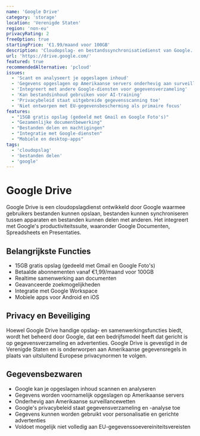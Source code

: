 ```yaml
---
name: 'Google Drive'
category: 'storage'
location: 'Verenigde Staten'
region: 'non-eu'
privacyRating: 2
freeOption: true
startingPrice: '€1.99/maand voor 100GB'
description: 'Cloudopslag- en bestandssynchronisatiedienst van Google.'
url: 'https://drive.google.com/'
featured: true
recommendedAlternative: 'pcloud'
issues:
  - 'Scant en analyseert je opgeslagen inhoud'
  - 'Gegevens opgeslagen op Amerikaanse servers onderhevig aan surveillancewetten'
  - 'Integreert met andere Google-diensten voor gegevensverzameling'
  - 'Kan bestandsinhoud gebruiken voor AI-training'
  - 'Privacybeleid staat uitgebreide gegevensscanning toe'
  - 'Niet ontworpen met EU-gegevensbescherming als primaire focus'
features:
  - "15GB gratis opslag (gedeeld met Gmail en Google Foto's)"
  - "Gezamenlijke documentbewerking"
  - "Bestanden delen en machtigingen"
  - "Integratie met Google-diensten"
  - "Mobiele en desktop-apps"
tags:
  - 'cloudopslag'
  - 'bestanden delen'
  - 'google'
---
```


# Google Drive

Google Drive is een cloudopslagdienst ontwikkeld door Google waarmee gebruikers bestanden kunnen opslaan, bestanden kunnen synchroniseren tussen apparaten en bestanden kunnen delen met anderen. Het integreert met Google's productiviteitssuite, waaronder Google Documenten, Spreadsheets en Presentaties.

## Belangrijkste Functies

- 15GB gratis opslag (gedeeld met Gmail en Google Foto's)
- Betaalde abonnementen vanaf €1,99/maand voor 100GB
- Realtime samenwerking aan documenten
- Geavanceerde zoekmogelijkheden
- Integratie met Google Workspace
- Mobiele apps voor Android en iOS

## Privacy en Beveiliging

Hoewel Google Drive handige opslag- en samenwerkingsfuncties biedt, wordt het beheerd door Google, dat een bedrijfsmodel heeft dat gericht is op gegevensverzameling en advertenties. Google Drive is gevestigd in de Verenigde Staten en is onderworpen aan Amerikaanse gegevensregels in plaats van uitsluitend Europese privacynormen te volgen.

## Gegevensbezwaren

- Google kan je opgeslagen inhoud scannen en analyseren
- Gegevens worden voornamelijk opgeslagen op Amerikaanse servers
- Onderhevig aan Amerikaanse surveillancewetten
- Google's privacybeleid staat gegevensverzameling en -analyse toe
- Gegevens kunnen worden gebruikt voor personalisatie en gerichte advertenties
- Voldoet mogelijk niet volledig aan EU-gegevenssoevereiniteitsvereisten